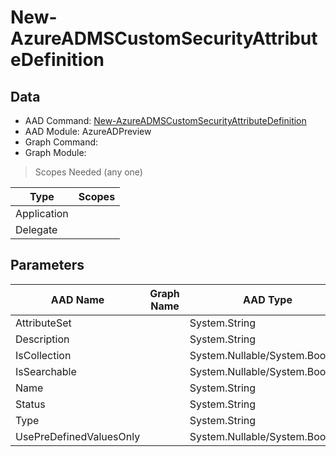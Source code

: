 # New-AzureADMSCustomSecurityAttributeDefinition

## Data

+ AAD Command: [New-AzureADMSCustomSecurityAttributeDefinition](https://docs.microsoft.com/en-us/powershell/module/AzureAD/New-AzureADMSCustomSecurityAttributeDefinition?view=azureadps-2.0-preview)
+ AAD Module: AzureADPreview
+ Graph Command: 
+ Graph Module: 

> Scopes Needed (any one)

|Type|Scopes|
|---|---|
|Application||
|Delegate||

## Parameters

|AAD Name|Graph Name|AAD Type|Graph Type|Infos|
|---|---|---|---|---|
|AttributeSet||System.String|||
|Description||System.String|||
|IsCollection||System.Nullable/System.Boolean|||
|IsSearchable||System.Nullable/System.Boolean|||
|Name||System.String|||
|Status||System.String|||
|Type||System.String|||
|UsePreDefinedValuesOnly||System.Nullable/System.Boolean|||

